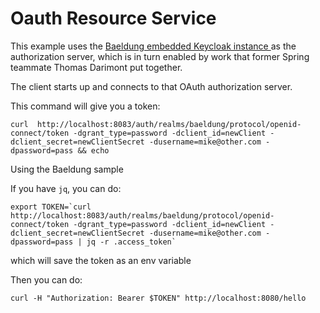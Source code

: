 # Oauth Resource Service

This example uses the [Baeldung embedded Keycloak instance ](https://github.com/Baeldung/spring-security-oauth/tree/master/oauth-rest/oauth-authorization-server) as the authorization server, which is in turn enabled by work that former Spring teammate Thomas Darimont put together. 

The client starts up and connects to that OAuth authorization server. 

This command will give you a token:

`curl  http://localhost:8083/auth/realms/baeldung/protocol/openid-connect/token -dgrant_type=password -dclient_id=newClient -dclient_secret=newClientSecret -dusername=mike@other.com -dpassword=pass && echo `

Using the Baeldung sample

If you have `jq`, you can do:

```
export TOKEN=`curl  http://localhost:8083/auth/realms/baeldung/protocol/openid-connect/token -dgrant_type=password -dclient_id=newClient -dclient_secret=newClientSecret -dusername=mike@other.com -dpassword=pass | jq -r .access_token`
```

which will save the token as an env variable

Then you can do:

```
curl -H "Authorization: Bearer $TOKEN" http://localhost:8080/hello
```

